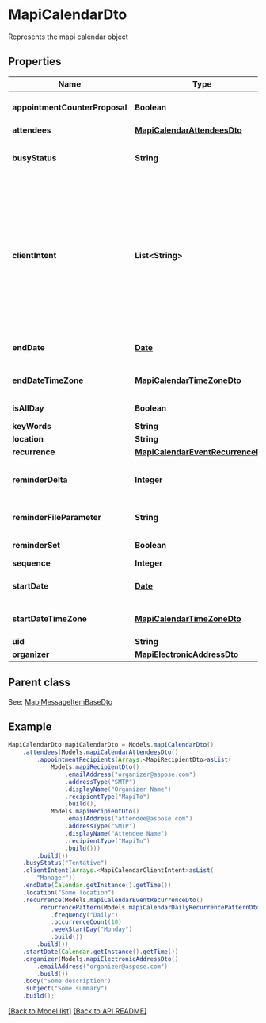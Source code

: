 
# MapiCalendarDto

Represents the mapi calendar object             

## Properties
Name | Type | Description | Notes
------------ | ------------- | ------------- | -------------
**appointmentCounterProposal** | **Boolean** | Value indicating whether a Meeting Response object is a counter proposal.              | 
**attendees** | [**MapiCalendarAttendeesDto**](MapiCalendarAttendeesDto.md) | Attendees              |  [optional]
**busyStatus** | **String** | Enumerates the mapi calendar possible busy status Enum, available values: Free, Tentative, Busy, OutOfOffice | 
**clientIntent** | **List&lt;String&gt;** | Actions the user has taken on this Meeting object.              Items: Enumerates the actions the user can taken on the Meeting object Enum, available values: Manager, Delegate, DeletedWithNoResponse, DeletedExceptionWithNoResponse, RespondedTentative, RespondedAccept, RespondedDecline, ModifiedStartTime, ModifiedEndTime, ModifiedLocation, RespondedExceptionDecline, Canceled, ExceptionCanceled |  [optional]
**endDate** | [**Date**](Date.md) | End date and time of the event. If the date is not set, default value for DateTime is returned.              | 
**endDateTimeZone** | [**MapiCalendarTimeZoneDto**](MapiCalendarTimeZoneDto.md) | Time zone information that indicates the time zone of the EndDate property.              |  [optional]
**isAllDay** | **Boolean** | Value indicating whether the event is an all-day event.              | 
**keyWords** | **String** | Categories of the calendar object.              |  [optional]
**location** | **String** | Location of the event.              |  [optional]
**recurrence** | [**MapiCalendarEventRecurrenceDto**](MapiCalendarEventRecurrenceDto.md) | Recurrence properties.              |  [optional]
**reminderDelta** | **Integer** | Interval, in minutes, between the time at which the reminder first becomes overdue and the start time of the Calendar object.              | 
**reminderFileParameter** | **String** | Full path of the sound that a client SHOULD play when the reminder becomes overdue.              |  [optional]
**reminderSet** | **Boolean** | Value indicating whether a reminder is set on the object.              | 
**sequence** | **Integer** | Sequence number.              | 
**startDate** | [**Date**](Date.md) | Start date and time of the event. If the date is not set, default value for DateTime is returned.              | 
**startDateTimeZone** | [**MapiCalendarTimeZoneDto**](MapiCalendarTimeZoneDto.md) | Time zone information that indicates the time zone of the StartDate property.              |  [optional]
**uid** | **String** | Unique identifier.              |  [optional]
**organizer** | [**MapiElectronicAddressDto**](MapiElectronicAddressDto.md) | Organizer              |  [optional]

## Parent class

See: [MapiMessageItemBaseDto](MapiMessageItemBaseDto.md)


## Example
```java
MapiCalendarDto mapiCalendarDto = Models.mapiCalendarDto()
    .attendees(Models.mapiCalendarAttendeesDto()
        .appointmentRecipients(Arrays.<MapiRecipientDto>asList(
            Models.mapiRecipientDto()
                .emailAddress("organizer@aspose.com")
                .addressType("SMTP")
                .displayName("Organizer Name")
                .recipientType("MapiTo")
                .build(),
            Models.mapiRecipientDto()
                .emailAddress("attendee@aspose.com")
                .addressType("SMTP")
                .displayName("Attendee Name")
                .recipientType("MapiTo")
                .build()))
        .build())
    .busyStatus("Tentative")
    .clientIntent(Arrays.<MapiCalendarClientIntent>asList(
        "Manager"))
    .endDate(Calendar.getInstance().getTime())
    .location("Some location")
    .recurrence(Models.mapiCalendarEventRecurrenceDto()
        .recurrencePattern(Models.mapiCalendarDailyRecurrencePatternDto()
            .frequency("Daily")
            .occurrenceCount(10)
            .weekStartDay("Monday")
            .build())
        .build())
    .startDate(Calendar.getInstance().getTime())
    .organizer(Models.mapiElectronicAddressDto()
        .emailAddress("organizer@aspose.com")
        .build())
    .body("Some description")
    .subject("Some summary")
    .build();
```


[[Back to Model list]](Models.md) [[Back to API README]](README.md)

